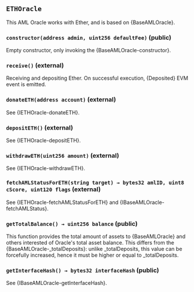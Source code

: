 ## `ETHOracle`



This AML Oracle works with Ether, and is based on {BaseAMLOracle}.


### `constructor(address admin, uint256 defaultFee)` (public)



Empty constructor, only invoking the {BaseAMLOracle-constructor}.

### `receive()` (external)



Receiving and depositing Ether.
On successful execution, {Deposited} EVM event is emitted.

### `donateETH(address account)` (external)



See {IETHOracle-donateETH}.

### `depositETH()` (external)



See {IETHOracle-depositETH}.

### `withdrawETH(uint256 amount)` (external)



See {IETHOracle-withdrawETH}.

### `fetchAMLStatusForETH(string target) → bytes32 amlID, uint8 cScore, uint120 flags` (external)



See {IETHOracle-fetchAMLStatusForETH} and
{IBaseAMLOracle-fetchAMLStatus}.

### `getTotalBalance() → uint256 balance` (public)



This function provides the total amount of assets to
{BaseAMLOracle} and others interested of Oracle's total asset balance.
This differs from the {BaseAMLOracle-_totalDeposits}: unlike _totalDeposits, this
value can be forcefully increased, hence it must be higher or equal to
_totalDeposits.


### `getInterfaceHash() → bytes32 interfaceHash` (public)



See {IBaseAMLOracle-getInterfaceHash}.


